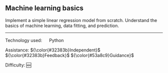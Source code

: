 ## Machine learning basics
Implement a simple linear regression model from scratch. Understand the basics of machine learning, data fitting, and prediction.

<hr>

Technology used:
<img src="https://github.com/user-attachments/assets/7d285894-8452-4382-9eb4-59ed43c78129" height="15" width="15" valign="center"> Python

Assistance: ${\color{#32383b}Independent}$ ${\color{#32383b}Feedback}$ ${\color{#53a8c9}Guidance}$

Difficulty: 🆕
